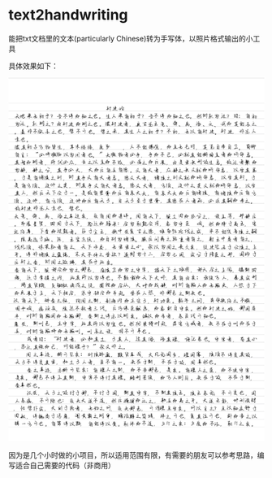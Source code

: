 # text2handwriting
能把txt文档里的文本(particularly Chinese)转为手写体，以照片格式输出的小工具

具体效果如下：

![](0.jpg)

因为是几个小时做的小项目，所以适用范围有限，有需要的朋友可以参考思路，编写适合自己需要的代码（非商用）
